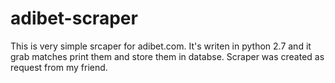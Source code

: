 # adibet-scraper
This is very simple srcaper for adibet.com. It's writen in python 2.7 and it grab matches print them and store them in databse. Scraper was created as request from my friend.
